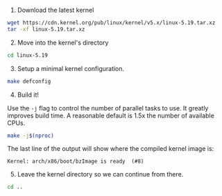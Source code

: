 1.  Download the latest kernel

```bash
wget https://cdn.kernel.org/pub/linux/kernel/v5.x/linux-5.19.tar.xz
tar -xf linux-5.19.tar.xz
```

2.  Move into the kernel's directory

```bash
cd linux-5.19
```

3.  Setup a minimal kernel configuration.

```bash
make defconfig
```

4.  Build it!

Use the `-j` flag to control the number of parallel tasks to use. It greatly improves build time. A reasonable default is 1.5x the number of available CPUs.


```bash
make -j$(nproc)
```

The last line of the output will show where the compiled kernel image is:

```
Kernel: arch/x86/boot/bzImage is ready  (#8)
```

5.  Leave the kernel directory so we can continue from there.

```bash
cd ..
```
